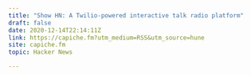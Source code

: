 ```yaml
---
title: "Show HN: A Twilio-powered interactive talk radio platform"
draft: false
date: 2020-12-14T22:14:11Z
link: https://capiche.fm?utm_medium=RSS&utm_source=hune
site: capiche.fm
topic: Hacker News  

---
```

